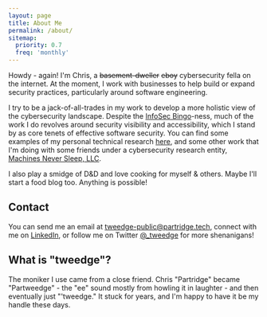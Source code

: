 ```yaml
---
layout: page
title: About Me
permalink: /about/
sitemap:
  priority: 0.7
  freq: 'monthly'
---
```


Howdy - again! I'm Chris, a ~~basement-dweller~~ ~~eboy~~ cybersecurity fella on the internet. At the moment, I work with businesses to help build or expand security practices, particularly around software engineering.

I try to be a jack-of-all-trades in my work to develop a more holistic view of the cybersecurity landscape. Despite the [InfoSec Bingo](https://github.com/swagitda/infosec-buzzword-bingo)-ness, much of the work I do revolves around security visibility and accessibility, which I stand by as core tenets of effective software security. You can find some examples of my personal technical research [here](/research/), and some other work that I'm doing with some friends under a cybersecurity research entity, [Machines Never Sleep, LLC](https://mns.llc).

I also play a smidge of D&D and love cooking for myself & others. Maybe I'll start a food blog too. Anything is possible!

## Contact

You can send me an email at [tweedge-public@partridge.tech](mailto:tweedge-public@partridge.tech), connect with me on [LinkedIn](https://www.linkedin.com/in/tweedge/), or follow me on Twitter [@_tweedge](https://twitter.com/_tweedge) for more shenanigans!

## What is "tweedge"?

The moniker I use came from a close friend. Chris "Partridge" became "Partweedge" - the "ee" sound mostly from howling it in laughter - and then eventually just "'tweedge." It stuck for years, and I'm happy to have it be my handle these days.
